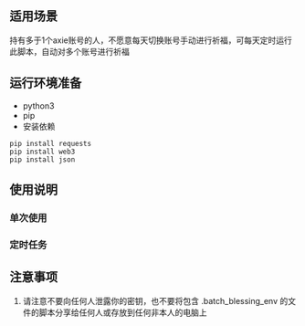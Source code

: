 ## 适用场景

持有多于1个axie账号的人，不愿意每天切换账号手动进行祈福，可每天定时运行此脚本，自动对多个账号进行祈福


## 运行环境准备

- python3  
- pip  
- 安装依赖  
```
pip install requests
pip install web3
pip install json
```

## 使用说明 

### 单次使用

### 定时任务

## 注意事项

1. 请注意不要向任何人泄露你的密钥，也不要将包含 .batch_blessing_env 的文件的脚本分享给任何人或存放到任何非本人的电脑上

